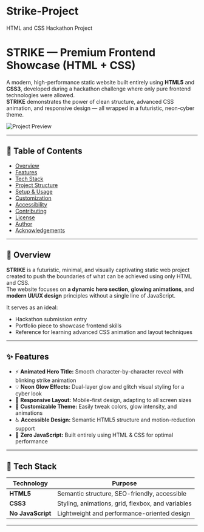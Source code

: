 # Strike-Project
HTML and CSS Hackathon Project
# STRIKE — Premium Frontend Showcase (HTML + CSS)

A modern, high-performance static website built entirely using **HTML5** and **CSS3**, developed during a hackathon challenge where only pure frontend technologies were allowed.  
**STRIKE** demonstrates the power of clean structure, advanced CSS animation, and responsive design — all wrapped in a futuristic, neon-cyber theme.

![Project Preview](./assets/preview.png)

---

## 📘 Table of Contents
- [Overview](#overview)
- [Features](#features)
- [Tech Stack](#tech-stack)
- [Project Structure](#project-structure)
- [Setup & Usage](#setup--usage)
- [Customization](#customization)
- [Accessibility](#accessibility)
- [Contributing](#contributing)
- [License](#license)
- [Author](#author)
- [Acknowledgements](#acknowledgements)

---

## 🧭 Overview

**STRIKE** is a futuristic, minimal, and visually captivating static web project created to push the boundaries of what can be achieved using only HTML and CSS.  
The website focuses on **a dynamic hero section**, **glowing animations**, and **modern UI/UX design** principles without a single line of JavaScript.

It serves as an ideal:
- Hackathon submission entry  
- Portfolio piece to showcase frontend skills  
- Reference for learning advanced CSS animation and layout techniques  

---

## ✨ Features

- ⚡ **Animated Hero Title:** Smooth character-by-character reveal with blinking strike animation  
- 💡 **Neon Glow Effects:** Dual-layer glow and glitch visual styling for a cyber look  
- 📱 **Responsive Layout:** Mobile-first design, adapting to all screen sizes  
- 🎨 **Customizable Theme:** Easily tweak colors, glow intensity, and animations  
- ♿ **Accessible Design:** Semantic HTML5 structure and motion-reduction support  
- 🚀 **Zero JavaScript:** Built entirely using HTML & CSS for optimal performance  

---

## 🧩 Tech Stack

| Technology | Purpose |
|-------------|----------|
| **HTML5** | Semantic structure, SEO-friendly, accessible |
| **CSS3**  | Styling, animations, grid, flexbox, and variables |
| **No JavaScript** | Lightweight and performance-oriented design |

---

